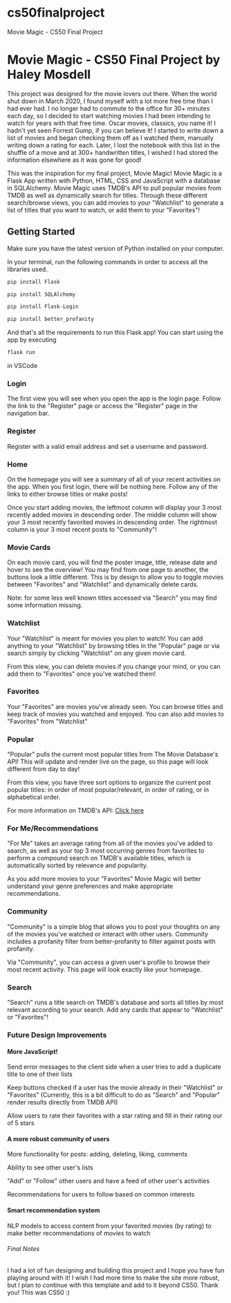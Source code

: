 # cs50finalproject
Movie Magic - CS50 Final Project
# Movie Magic - CS50 Final Project by Haley Mosdell
This project was designed for the movie lovers out there. When the world shut down in March 2020, I found myself with a lot more free time than I had ever had. I no longer had to commute to the office for 30+ minutes each day, so I decided to start watching movies I had been intending to watch for years with that free time. Oscar movies, classics, you name it! I hadn't yet seen Forrest Gump, if you can believe it! I started to write down a list of movies and began checking them off as I watched them, manually writing down a rating for each. Later, I lost the notebook with this list in the shuffle of a move and at 300+ handwritten titles, I wished I had stored the information elsewhere as it was gone for good!

This was the inspiration for my final project, Movie Magic! Movie Magic is a Flask App written with Python, HTML, CSS and JavaScript with a database in SQLAlchemy. Movie Magic uses TMDB's API to pull popular movies from TMDB as well as dynamically search for titles. Through these different search/browse views, you can add movies to your "Watchlist" to generate a list of titles that you want to watch, or add them to your "Favorites"!

## Getting Started
Make sure you have the latest version of Python installed on your computer.

In your terminal, run the following commands in order to access all the libraries used.

```Python
pip install Flask
```
```Python
pip install SQLAlchemy
```
```Python
pip install Flask-Login
```
```Python
pip install better_profanity
```
And that's all the requirements to run this Flask app! You can start using the app by executing

```Python
flask run
```
in VSCode

### Login
The first view you will see when you open the app is the login page. Follow the link to the "Register" page or access the "Register" page in the navigation bar.

### Register
Register with a valid email address and set a username and password.

### Home
On the homepage you will see a summary of all of your recent activities on the app. When you first login, there will be nothing here. Follow any of the links to either browse titles or make posts!

Once you start adding movies, the leftmost column will display your 3 most recently added movies in descending order. The middle column will show your 3 most recently favorited movies in descending order. The rightmost column is your 3 most recent posts to "Community"!

### Movie Cards
On each movie card, you will find the poster image, title, release date and hover to see the overview! You may find from one page to another, the buttons look a little different. This is by design to allow you to toggle movies between "Favorites" and "Watchlist" and dynamically delete cards.

Note: for some less well known titles accessed via "Search" you may find some information missing.

### Watchlist
Your "Watchlist" is meant for movies you plan to watch! You can add anything to your "Watchlist" by browsing titles in the "Popular" page or via search simply by clicking "Watchlist" on any given movie card. 

From this view, you can delete movies if you change your mind, or you can add them to "Favorites" once you've watched them!

### Favorites
Your "Favorites" are movies you've already seen. You can browse titles and keep track of movies you watched and enjoyed. You can also add movies to "Favorites" from "Watchlist"

### Popular
"Popular" pulls the current most popular titles from The Movie Database's API! This will update and render live on the page, so this page will look different from day to day!

From this view, you have three sort options to organize the current post popular titles: in order of most popular/relevant, in order of rating, or in alphabetical order.

For more information on TMDB's API:
[Click here](https://developers.themoviedb.org/3/getting-started/introduction)

### For Me/Recommendations
"For Me" takes an average rating from all of the movies you've added to search, as well as your top 3 most occurring genres from favorites to perform a compound search on TMDB's available titles, which is automatically sorted by relevance and popularity.

As you add more movies to your "Favorites" Movie Magic will better understand your genre preferences and make appropriate recommendations. 

### Community
"Community" is a simple blog that allows you to post your thoughts on any of the movies you've watched or interact with other users. Community includes a profanity filter from better-profanity to filter against posts with profanity.

Via "Community", you can access a given user's profile to browse their most recent activity. This page will look exactly like your homepage.

### Search
"Search" runs a title search on TMDB's database and sorts all titles by most relevant according to your search. Add any cards that appear to "Watchlist" or "Favorites"!

### Future Design Improvements
#### More JavaScript! 
Send error messages to the client side when a user tries to add a duplicate title to one of their lists

Keep buttons checked if a user has the movie already in their "Watchlist" or "Favorites" (Currently, this is a bit difficult to do as "Search" and "Popular" render results directly from TMDB API)

Allow users to rate their favorites with a star rating and fill in their rating our of 5 stars

#### A more robust community of users
More functionality for posts: adding, deleting, liking, comments

Ability to see other user's lists

"Add" or "Follow" other users and have a feed of other user's activities

Recommendations for users to follow based on common interests

#### Smart recommendation system
NLP models to access content from your favorited movies (by rating) to make better recommendations of movies to watch

###### Final Notes
I had a lot of fun designing and building this project and I hope you have fun playing around with it! I wish I had more time to make the site more robust, but I plan to continue with this template and add to it beyond CS50. Thank you! This was CS50 :)
